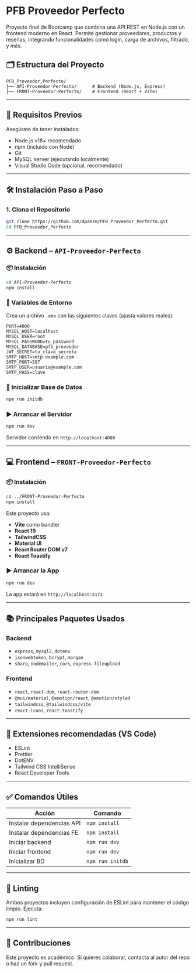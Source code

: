 # PFB Proveedor Perfecto

Proyecto final de Bootcamp que combina una API REST en Node.js con un frontend moderno en React. Permite gestionar proveedores, productos y reseñas, integrando funcionalidades como login, carga de archivos, filtrado, y más.

## 🗂 Estructura del Proyecto

```
PFB_Proveedor_Perfecto/
├── API-Proveedor-Perfecto/      # Backend (Node.js, Express)
├── FRONT-Proveedor-Perfecto/    # Frontend (React + Vite)
```

---

## 🚀 Requisitos Previos

Asegúrate de tener instalados:

- Node.js v18+ recomendado
- npm (incluido con Node)
- Git
- MySQL server (ejecutando localmente)
- Visual Studio Code (opcional, recomendado)

---

## 🛠 Instalación Paso a Paso

### 1. Clona el Repositorio

```bash
git clone https://github.com/dpaezm/PFB_Proveedor_Perfecto.git
cd PFB_Proveedor_Perfecto
```

---

## ⚙️ Backend – `API-Proveedor-Perfecto`

### 📦 Instalación

```bash
cd API-Proveedor-Perfecto
npm install
```

### 🔐 Variables de Entorno

Crea un archivo `.env` con las siguientes claves (ajusta valores reales):

```
PORT=4000
MYSQL_HOST=localhost
MYSQL_USER=root
MYSQL_PASSWORD=tu_password
MYSQL_DATABASE=pfb_proveedor
JWT_SECRET=tu_clave_secreta
SMTP_HOST=smtp.example.com
SMTP_PORT=587
SMTP_USER=usuario@example.com
SMTP_PASS=clave
```

### 🧱 Inicializar Base de Datos

```bash
npm run initdb
```

### ▶️ Arrancar el Servidor

```bash
npm run dev
```

Servidor corriendo en `http://localhost:4000`

---

## 💻 Frontend – `FRONT-Proveedor-Perfecto`

### 📦 Instalación

```bash
cd ../FRONT-Proveedor-Perfecto
npm install
```

Este proyecto usa:

- **Vite** como bundler
- **React 19**
- **TailwindCSS**
- **Material UI**
- **React Router DOM v7**
- **React Toastify**

### ▶️ Arrancar la App

```bash
npm run dev
```

La app estará en `http://localhost:5173`

---

## 📚 Principales Paquetes Usados

### Backend

- `express`, `mysql2`, `dotenv`
- `jsonwebtoken`, `bcrypt`, `morgan`
- `sharp`, `nodemailer`, `cors`, `express-fileupload`

### Frontend

- `react`, `react-dom`, `react-router-dom`
- `@mui/material`, `@emotion/react`, `@emotion/styled`
- `tailwindcss`, `@tailwindcss/vite`
- `react-icons`, `react-toastify`

---

## 🔧 Extensiones recomendadas (VS Code)

- ESLint
- Prettier
- DotENV
- Tailwind CSS IntelliSense
- React Developer Tools

---

## ✅ Comandos Útiles

| Acción                     | Comando                        |
|---------------------------|--------------------------------|
| Instalar dependencias API | `npm install`                  |
| Instalar dependencias FE  | `npm install`                  |
| Iniciar backend           | `npm run dev`                  |
| Iniciar frontend          | `npm run dev`                  |
| Inicializar BD            | `npm run initdb`               |

---

## 🧪 Linting

Ambos proyectos incluyen configuración de ESLint para mantener el código limpio. Ejecuta:

```bash
npm run lint
```

---

## 🤝 Contribuciones

Este proyecto es académico. Si quieres colaborar, contacta al autor del repo o haz un fork y pull request.


